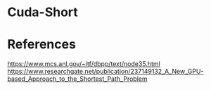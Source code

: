 # Cuda-Short

# References

https://www.mcs.anl.gov/~itf/dbpp/text/node35.html
https://www.researchgate.net/publication/237149132_A_New_GPU-based_Approach_to_the_Shortest_Path_Problem